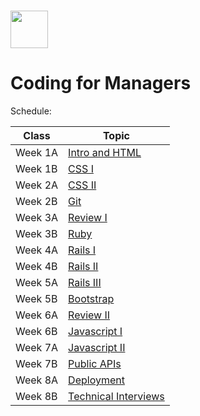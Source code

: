 # <img src="./assets/images/product-school-thumb.png" height="60">

# Coding for Managers

Schedule:

| Class | Topic |
|-----|------|
| Week 1A | [Intro and HTML](class_1a/agenda.md)
| Week 1B | [CSS I](class_1b)
| Week 2A | [CSS II](class_2a)
| Week 2B | [Git](class_2b)
| Week 3A | [Review I](class_3a)
| Week 3B | [Ruby](class_3b)
| Week 4A | [Rails I](class_4a)
| Week 4B | [Rails II](class_4b)
| Week 5A | [Rails III](class_5a)
| Week 5B | [Bootstrap](class_5b)
| Week 6A | [Review II](class_6a)
| Week 6B | [Javascript I](class_6b)
| Week 7A | [Javascript II](class_7a)
| Week 7B | [Public APIs](class_7b)
| Week 8A | [Deployment](class_8a)
| Week 8B | [Technical Interviews](class_8b)
